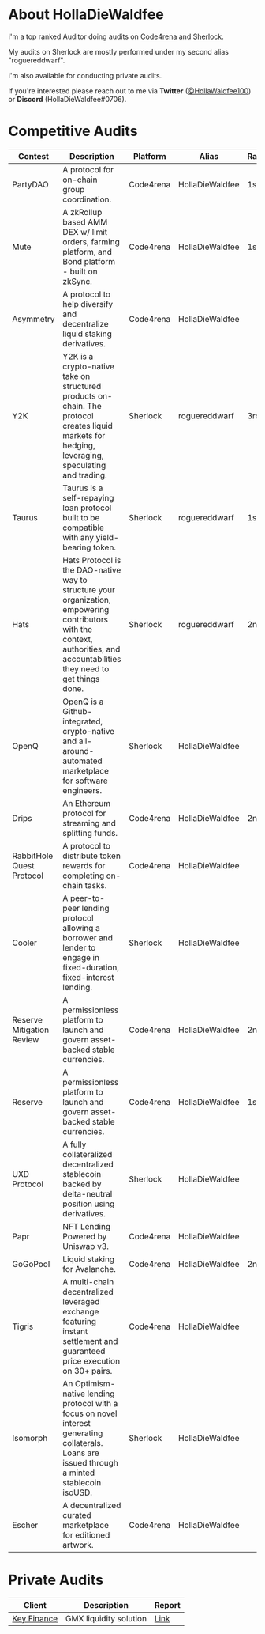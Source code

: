 # About HollaDieWaldfee
I'm a top ranked Auditor doing audits on [Code4rena](https://code4rena.com/) and [Sherlock](https://www.sherlock.xyz/).  

My audits on Sherlock are mostly performed under my second alias "roguereddwarf".  

I'm also available for conducting private audits.  

If you're interested please reach out to me via **Twitter** ([@HollaWaldfee100](https://twitter.com/HollaWaldfee100)) or **Discord** (HollaDieWaldfee#0706).  

# Competitive Audits
| Contest                   | Description                                                                                                                                                                                          | Platform  | Alias           | Ranking | Report                                                                    |
| ------------------------- | ---------------------------------------------------------------------------------------------------------------------------------------------------------------------------------------------------- | --------- | --------------- | ------- | ------------------------------------------------------------------------- |
| PartyDAO                  | A protocol for on-chain group coordination.                                                                                                                                                          | Code4rena | HollaDieWaldfee | 1st 🥇   | not yet available                                                         |
| Mute                      | A zkRollup based AMM DEX w/ limit orders, farming platform, and Bond platform - built on zkSync.                                                                                                     | Code4rena | HollaDieWaldfee | 1st 🥇   | [Link](https://code4rena.com/reports/2023-03-mute)                        |
| Asymmetry                 | A protocol to help diversify and decentralize liquid staking derivatives.                                                                                                                            | Code4rena | HollaDieWaldfee |         | not yet available                                                         |
| Y2K                       | Y2K is a crypto-native take on structured products on-chain. The protocol creates liquid markets for hedging, leveraging, speculating and trading.                                                   | Sherlock  | roguereddwarf   | 3rd 🥉   | [Link](https://github.com/sherlock-audit/2023-03-Y2K-judging/issues)      |
| Taurus                    | Taurus is a self-repaying loan protocol built to be compatible with any yield-bearing token.                                                                                                         | Sherlock  | roguereddwarf   | 1st 🥇   | [Link](https://github.com/sherlock-audit/2023-03-taurus-judging/issues)   |
| Hats                      | Hats Protocol is the DAO-native way to structure your organization, empowering contributors with the context, authorities, and accountabilities they need to get things done.                        | Sherlock  | roguereddwarf   | 2nd 🥈   | [Link](https://github.com/sherlock-audit/2023-02-hats-judging/issues)     |
| OpenQ                     | OpenQ is a Github-integrated, crypto-native and all-around-automated marketplace for software engineers.                            | Sherlock  | HollaDieWaldfee |         | [Link](https://github.com/sherlock-audit/2023-02-openq-judging/issues)    |
| Drips                     | An Ethereum protocol for streaming and splitting funds.                                                                                                                                              | Code4rena | HollaDieWaldfee | 2nd 🥈   | [Link](https://code4rena.com/reports/2023-01-drips)                       |
| RabbitHole Quest Protocol | A protocol to distribute token rewards for completing on-chain tasks.                                                                                                                                | Code4rena | HollaDieWaldfee |         | [Link](https://code4rena.com/reports/2023-01-rabbithole/)                 |
| Cooler                    | A peer-to-peer lending protocol allowing a borrower and lender to engage in fixed-duration, fixed-interest lending. | Sherlock  | HollaDieWaldfee |         | [Link](https://github.com/sherlock-audit/2023-01-cooler-judging/issues)   |
| Reserve Mitigation Review | A permissionless platform to launch and govern asset-backed stable currencies.                                                                                                                       | Code4rena | HollaDieWaldfee | 2nd 🥈   | [Link](https://code4rena.com/reports/2023-01-reserve/)                    |
| Reserve                   | A permissionless platform to launch and govern asset-backed stable currencies.                                                                                                                       | Code4rena | HollaDieWaldfee | 1st 🥇   | [Link](https://code4rena.com/reports/2023-01-reserve/)                    |
| UXD Protocol              | A fully collateralized decentralized stablecoin backed by delta-neutral position using derivatives.                                                                                                  | Sherlock  | HollaDieWaldfee |         | [Link](https://github.com/sherlock-audit/2023-01-uxd-judging/issues)      |
| Papr                      | NFT Lending Powered by Uniswap v3.                                                                                                                                                                   | Code4rena | HollaDieWaldfee |         | [Link](https://code4rena.com/reports/2022-12-backed)                      |
| GoGoPool                  | Liquid staking for Avalanche.                                                                                                                                                                        | Code4rena | HollaDieWaldfee | 2nd 🥈   | [Link](https://code4rena.com/reports/2022-12-gogopool/)                   |
| Tigris                    | A multi-chain decentralized leveraged exchange featuring instant settlement and guaranteed price execution on 30+ pairs.                                                                             | Code4rena | HollaDieWaldfee |         | [Link](https://code4rena.com/reports/2022-12-tigris/)                     |
| Isomorph                  | An Optimism-native lending protocol with a focus on novel interest generating collaterals. Loans are issued through a minted stablecoin isoUSD.                                                      | Sherlock  | HollaDieWaldfee |         | [Link](https://github.com/sherlock-audit/2022-11-isomorph-judging/issues) |
| Escher                    | A decentralized curated marketplace for editioned artwork.                                                                                                                                           | Code4rena | HollaDieWaldfee |         | [Link](https://code4rena.com/reports/2022-12-escher/)                     |


# Private Audits
| Client                                        | Description            | Report                                                                                                             |
| --------------------------------------------- | ---------------------- | ------------------------------------------------------------------------------------------------------------------ |
| [Key Finance](https://twitter.com/gmxkey_com) | GMX liquidity solution | [Link](https://github.com/KeyFinanceTeam/key-finance-contracts/blob/main/audit/Key%20Finance%20Audit%20Report.pdf) |